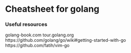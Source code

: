<h1>Cheatsheet for golang</h1>
<h3>Useful resources</h2>
golang-book.com
tour.golang.org
https://github.com/golang/go/wiki#getting-started-with-go
https://github.com/fatih/vim-go

